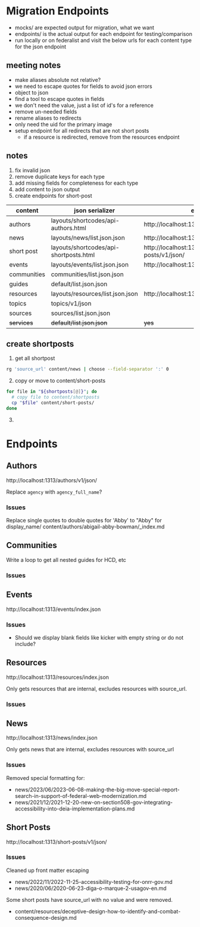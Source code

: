 # Migration Endpoints


- mocks/ are expected output for migration, what we want
- endpoints/ is the actual output for each endpoint for testing/comparison
- run locally or on federalist and visit the below urls for each content type for the json endpoint 

## meeting notes

- make aliases absolute not relative?
- we need to escape quotes for fields to avoid json errors
- object to json
- find a tool to escape quotes in fields
- we don't need the value, just a list of id's for a reference
- remove un-needed fields
- rename aliases to redirects
- only need the uid for the primary image
- setup endpoint for all redirects that are not short posts
	- if a resource is redirected, remove from the resources endpoint

## notes

1. fix invalid json
2. remove duplicate keys for each type
3. add missing fields for completeness for each type
4. add content to json output
5. create endpoints for short-post



| content      | json serializer                        | endpoint                                   | notes |
| ------------ | -------------------------------------- | ------------------------------------------ | ----- |
| authors      | layouts/shortcodes/api-authors.html    | http://localhost:1313/authors/v1/json/     |       |
| news         | layouts/news/list.json.json            | http://localhost:1313/news/index.json      |       |
| short post   | layouts/shortcodes/api-shortposts.html | http://localhost:1313/short-posts/v1/json/ |       |
| events       | layouts/events/list.json.json          | http://localhost:1313/events/index.json    |       |
| communities  | communities/list.json.json             |                                            |       |
| guides       | default/list.json.json                 |                                            |       |
| resources    | layouts/resources/list.json.json       | http://localhost:1313/resources/index.json |       |
| topics       | topics/v1/json                         |                                            |       |
| sources      | sources/list.json.json                 |                                            |       |
| ~~services~~ | ~~default/list.json.json~~             | ~~yes~~                                    |       |
  

## create shortposts

1. get all shortpost

```bash
rg 'source_url' content/news | choose --field-separator ':' 0
```

2. copy or move to content/short-posts

```bash
for file in "${shortposts[@]}"; do
  # copy file to content/shortposts
  cp "$file" content/short-posts/
done
```

3. 

# Endpoints

## Authors
http://localhost:1313/authors/v1/json/

Replace `agency` with `agency_full_name`?

### Issues

Replace single quotes to double quotes for 'Abby' to "Abby" for display_name/
content/authors/abigail-abby-bowman/_index.md


## Communities

Write a loop to get all nested guides for HCD, etc

### Issues


## Events
http://localhost:1313/events/index.json


### Issues
- Should we display blank fields like kicker with empty string or do not include?


## Resources
http://localhost:1313/resources/index.json

Only gets resources that are internal, excludes resources with source_url.

### Issues


## News
http://localhost:1313/news/index.json

Only gets news that are internal, excludes resources with source_url

### Issues

Removed special formatting for:
- news/2023/06/2023-06-08-making-the-big-move-special-report-search-in-support-of-federal-web-modernization.md
- news/2021/12/2021-12-20-new-on-section508-gov-integrating-accessibility-into-deia-implementation-plans.md


## Short Posts
http://localhost:1313/short-posts/v1/json/


### Issues

Cleaned up front matter escaping

- news/2022/11/2022-11-25-accessibility-testing-for-onrr-gov.md
- news/2020/06/2020-06-23-diga-o-marque-2-usagov-en.md

Some short posts have source_url with no value and were removed.

- content/resources/deceptive-design-how-to-identify-and-combat-consequence-design.md


